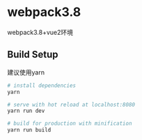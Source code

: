# webpack3.8
webpack3.8+vue2环境
## Build Setup
建议使用yarn
``` bash
# install dependencies
yarn

# serve with hot reload at localhost:8080
yarn run dev

# build for production with minification
yarn run build
```

